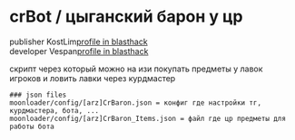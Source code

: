 # crBot / цыганский барон у цр

publisher KostLim[profile in blasthack](https://www.blast.hk/members/269820/)     
developer Vespan[profile in blasthack](https://www.blast.hk/members/295413/)   

скрипт через который можно на изи покупать предметы у лавок игроков и ловить лавки через курдмастер

```
### json files
moonloader/config/[arz]CrBaron.json = конфиг где настройки тг, курдмастера, бота, ...
moonloader/config/[arz]CrBaron_Items.json = файл где цр предметы для работы бота
```
